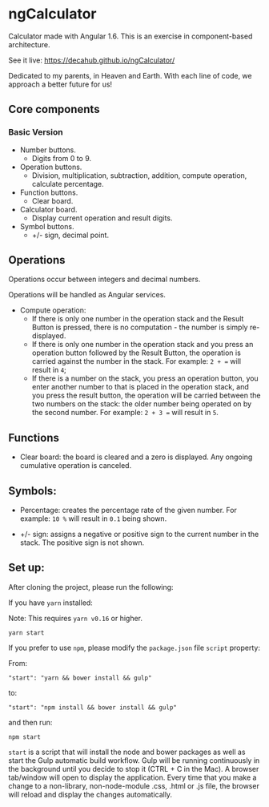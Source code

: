 # ngCalculator

Calculator made with Angular 1.6. This is an exercise in component-based architecture. 

See it live: https://decahub.github.io/ngCalculator/

Dedicated to my parents, in Heaven and Earth. With each line of code, we approach a better future for us! 

## Core components

### Basic Version

* Number buttons.
    * Digits from 0 to 9.
* Operation buttons.
    * Division, multiplication, subtraction, addition, compute operation, calculate percentage.
* Function buttons.
    * Clear board.
* Calculator board.
    * Display current operation and result digits.
* Symbol buttons.
    * +/- sign, decimal point. 

    

## Operations

Operations occur between integers and decimal numbers.

Operations will be handled as Angular services.

* Compute operation:
    * If there is only one number in the operation stack and the Result Button is pressed, there is no computation - the number is simply re-displayed.
    * If there is only one number in the operation stack and you press an operation button followed by the Result Button, the operation is carried against the number in the stack. For example: `2 + =` will result in `4`; 
     * If there is a number on the stack, you press an operation button, you enter another number to that is placed in the operation stack, and you press the result button, the operation will be carried between the two numbers on the stack: the older number being operated on by the second number. For example: `2 + 3 =` will result in `5`.


## Functions

* Clear board: the board is cleared and a zero is displayed. Any ongoing cumulative operation is canceled. 

## Symbols:

* Percentage: creates the percentage rate of the given number. For example: `10 %` will result in `0.1` being shown.
 
* +/- sign: assigns a negative or positive sign to the current number in the stack. The positive sign is not shown. 


## Set up:

After cloning the project, please run the following:

If you have `yarn` installed:

Note: This requires `yarn v0.16` or higher.

`yarn start`

If you prefer to use `npm`, please modify the `package.json` file `script` property:

From:

`"start": "yarn && bower install && gulp"`

to:

`"start": "npm install && bower install && gulp"`

and then run:

`npm start`

`start` is a script that will install the node and bower packages as well as start the Gulp automatic build workflow. Gulp will be running continuously in the background until you decide to stop it (CTRL + C in the Mac). A browser tab/window will open to display the application. Every time that you make a change to a non-library, non-node-module .css, .html or .js file, the browser will reload and display the changes automatically.


